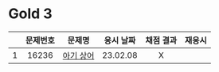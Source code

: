 # Gold 3

|     | 문제번호 |         문제명          | 응시 날짜 | 채점 결과 | 재응시 |
| :-: | :------: | :---------------------: | :-------: | :-------: | :----: |
|  1  |  16236   | [아기 상어](./16236.js) | 23.02.08  |     X     |
